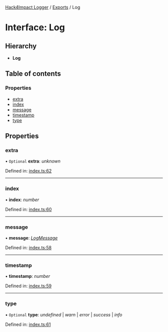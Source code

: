 [Hack4Impact Logger](https://github.com/hack4impact/logger/tree/main/docs/README.md) / [Exports](https://github.com/hack4impact/logger/tree/main/docs/modules.md) / Log

# Interface: Log

## Hierarchy

- **Log**

## Table of contents

### Properties

- [extra](https://github.com/hack4impact/logger/tree/main/docs/interfaces/log.md#extra)
- [index](https://github.com/hack4impact/logger/tree/main/docs/interfaces/log.md#index)
- [message](https://github.com/hack4impact/logger/tree/main/docs/interfaces/log.md#message)
- [timestamp](https://github.com/hack4impact/logger/tree/main/docs/interfaces/log.md#timestamp)
- [type](https://github.com/hack4impact/logger/tree/main/docs/interfaces/log.md#type)

## Properties

### extra

• `Optional` **extra**: _unknown_

Defined in: [index.ts:62](https://github.com/hack4impact/logger/blob/0dfee1d/src/index.ts#L62)

---

### index

• **index**: _number_

Defined in: [index.ts:60](https://github.com/hack4impact/logger/blob/0dfee1d/src/index.ts#L60)

---

### message

• **message**: [_LogMessage_](https://github.com/hack4impact/logger/tree/main/docs/modules.md#logmessage)

Defined in: [index.ts:58](https://github.com/hack4impact/logger/blob/0dfee1d/src/index.ts#L58)

---

### timestamp

• **timestamp**: _number_

Defined in: [index.ts:59](https://github.com/hack4impact/logger/blob/0dfee1d/src/index.ts#L59)

---

### type

• `Optional` **type**: _undefined_ \| _warn_ \| _error_ \| _success_ \| _info_

Defined in: [index.ts:61](https://github.com/hack4impact/logger/blob/0dfee1d/src/index.ts#L61)

